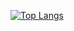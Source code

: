 [![Top Langs](https://github-readme-stats.vercel.app/api/top-langs/?username=poscoun&langs_count=10&layout=compact&theme=dark)](https://github.com/poscoun/poscoun)
<!--
**poscoun/poscoun** is a ✨ _special_ ✨ repository because its `README.md` (this file) appears on your GitHub profile.

Here are some ideas to get you started:

- 🔭 I’m currently working on ...
- 🌱 I’m currently learning ...
- 👯 I’m looking to collaborate on ...
- 🤔 I’m looking for help with ...
- 💬 Ask me about ...
- 📫 How to reach me: ...
- 😄 Pronouns: ...
- ⚡ Fun fact: ...
-->
